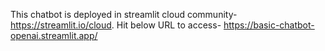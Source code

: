 This chatbot is deployed in streamlit cloud community- https://streamlit.io/cloud. 
Hit below URL to access- 
https://basic-chatbot-openai.streamlit.app/
